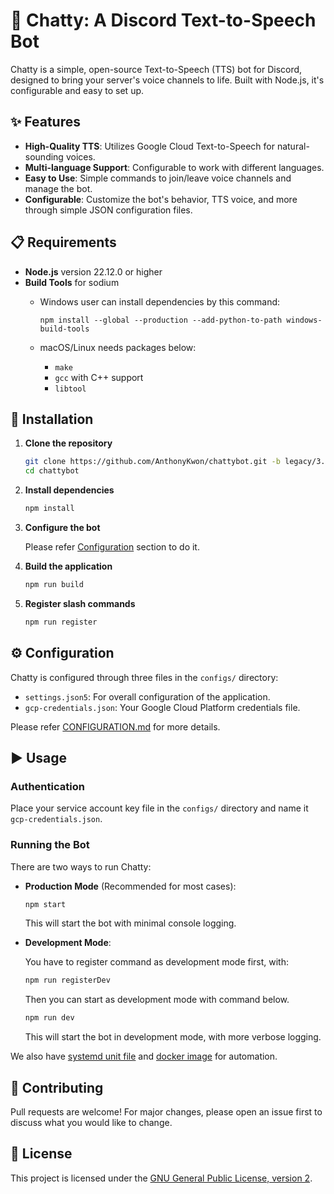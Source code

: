 # 💬 Chatty: A Discord Text-to-Speech Bot

Chatty is a simple, open-source Text-to-Speech (TTS) bot for Discord, designed to bring your server's voice channels to life. Built with Node.js, it's configurable and easy to set up.

## ✨ Features

- **High-Quality TTS**: Utilizes Google Cloud Text-to-Speech for natural-sounding voices.
- **Multi-language Support**: Configurable to work with different languages.
- **Easy to Use**: Simple commands to join/leave voice channels and manage the bot.
- **Configurable**: Customize the bot's behavior, TTS voice, and more through simple JSON configuration files.

## 📋 Requirements

- **Node.js** version 22.12.0 or higher
- **Build Tools** for sodium
    - Windows user can install dependencies by this command:

      ```batch
      npm install --global --production --add-python-to-path windows-build-tools
      ```

    - macOS/Linux needs packages below:
        - `make`
        - `gcc` with C++ support
        - `libtool`

## 🚀 Installation

1. **Clone the repository**

    ```bash
    git clone https://github.com/AnthonyKwon/chattybot.git -b legacy/3.2.1
    cd chattybot
    ```

2. **Install dependencies**

    ```bash
    npm install
    ```

3. **Configure the bot**

   Please refer [Configuration](#configuration) section to do it.

4. **Build the application**

    ```bash
    npm run build
    ```

5. **Register slash commands**

    ```bash
    npm run register
    ```

## <a name="configuration"></a>⚙️ Configuration

Chatty is configured through three files in the `configs/` directory:

- `settings.json5`: For overall configuration of the application.
- `gcp-credentials.json`: Your Google Cloud Platform credentials file.

Please refer [CONFIGURATION.md](assets/docs/CONFIGURATION.md) for more details.

## ▶️ Usage

### Authentication

Place your service account key file in the `configs/` directory and name it `gcp-credentials.json`.

### Running the Bot

There are two ways to run Chatty:

- **Production Mode** (Recommended for most cases):

    ```bash
    npm start
    ```

  This will start the bot with minimal console logging.

- **Development Mode**:

  You have to register command as development mode first, with:

    ```bash
    npm run registerDev
    ```

  Then you can start as development mode with command below.

    ```bash
    npm run dev
    ```

  This will start the bot in development mode, with more verbose logging.

We also have [systemd unit file](assets/docs/systemd-service-units/chattybot.service) and [docker image](https://git.thonlog.com/AnthonyKwon/-/packages/container/chattybot) for automation.

## 🙌 Contributing

Pull requests are welcome! For major changes, please open an issue first to discuss what you would like to change.

## 📜 License

This project is licensed under the [GNU General Public License, version 2](https://www.gnu.org/licenses/old-licenses/gpl-2.0.html).
